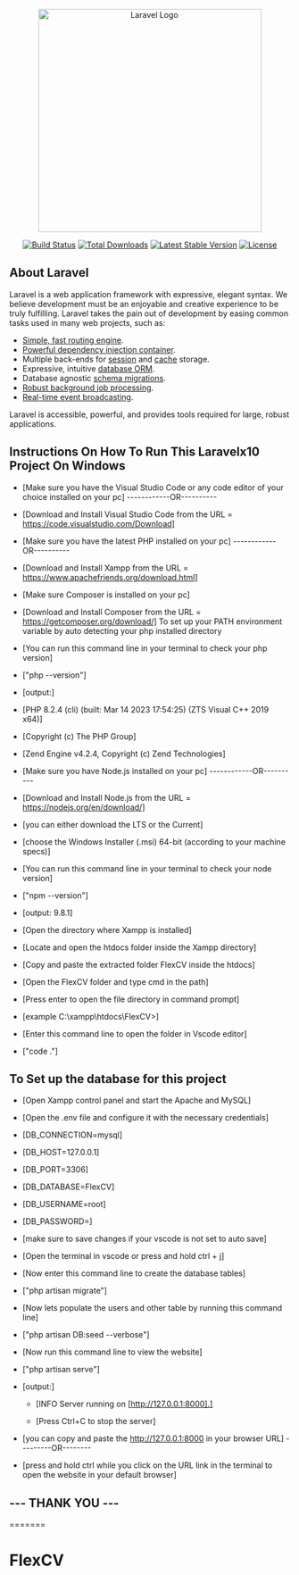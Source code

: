 
<p align="center"><a href="https://laravel.com" target="_blank"><img src="https://raw.githubusercontent.com/laravel/art/master/logo-lockup/5%20SVG/2%20CMYK/1%20Full%20Color/laravel-logolockup-cmyk-red.svg" width="400" alt="Laravel Logo"></a></p>

<p align="center">
<a href="https://github.com/laravel/framework/actions"><img src="https://github.com/laravel/framework/workflows/tests/badge.svg" alt="Build Status"></a>
<a href="https://packagist.org/packages/laravel/framework"><img src="https://img.shields.io/packagist/dt/laravel/framework" alt="Total Downloads"></a>
<a href="https://packagist.org/packages/laravel/framework"><img src="https://img.shields.io/packagist/v/laravel/framework" alt="Latest Stable Version"></a>
<a href="https://packagist.org/packages/laravel/framework"><img src="https://img.shields.io/packagist/l/laravel/framework" alt="License"></a>
</p>

## About Laravel

Laravel is a web application framework with expressive, elegant syntax. We believe development must be an enjoyable and creative experience to be truly fulfilling. Laravel takes the pain out of development by easing common tasks used in many web projects, such as:

- [Simple, fast routing engine](https://laravel.com/docs/routing).
- [Powerful dependency injection container](https://laravel.com/docs/container).
- Multiple back-ends for [session](https://laravel.com/docs/session) and [cache](https://laravel.com/docs/cache) storage.
- Expressive, intuitive [database ORM](https://laravel.com/docs/eloquent).
- Database agnostic [schema migrations](https://laravel.com/docs/migrations).
- [Robust background job processing](https://laravel.com/docs/queues).
- [Real-time event broadcasting](https://laravel.com/docs/broadcasting).

Laravel is accessible, powerful, and provides tools required for large, robust applications.

## Instructions On How To Run This Laravelx10 Project On Windows

- [Make sure you have the Visual Studio Code or any code editor of your choice installed on your pc]
------------OR----------
- [Download and Install Visual Studio Code from the URL = https://code.visualstudio.com/Download]

- [Make sure you have the latest PHP installed on your pc]
------------OR----------
- [Download and Install Xampp from the URL = https://www.apachefriends.org/download.html]

- [Make sure Composer is installed on your pc]
- [Download and Install Composer from the URL = https://getcomposer.org/download/]
To set up your PATH environment variable by auto detecting your php installed directory
- [You can run this command line in your terminal to check your php version]
- ["php --version"]
- [output:]
- [PHP 8.2.4 (cli) (built: Mar 14 2023 17:54:25) (ZTS Visual C++ 2019 x64)]
- [Copyright (c) The PHP Group]
- [Zend Engine v4.2.4, Copyright (c) Zend Technologies]

- [Make sure you have Node.js installed on your pc]
------------OR----------
- [Download and Install Node.js from the URL = https://nodejs.org/en/download/]
- [you can either download the LTS or the Current]
- [choose the Windows Installer (.msi) 64-bit (according to your machine specs)]
- [You can run this command line in your terminal to check your node version]
- ["npm --version"]
- [output: 9.8.1]

- [Open the directory where Xampp is installed]
- [Locate and open the htdocs folder inside the Xampp directory]
- [Copy and paste the extracted folder FlexCV  inside the htdocs]
- [Open the FlexCV folder and type cmd in the path]
- [Press enter to open the file directory in command prompt]
- [example C:\xampp\htdocs\FlexCV>]
-  [Enter this command line to open the folder in Vscode editor]
- ["code ."]

## To Set up the database for this project

- [Open Xampp control panel and start the Apache and MySQL]

- [Open the .env file and configure it with the necessary credentials]
- [DB_CONNECTION=mysql]
- [DB_HOST=127.0.0.1]
- [DB_PORT=3306]
- [DB_DATABASE=FlexCV]
- [DB_USERNAME=root]
- [DB_PASSWORD=]
- [make sure to save changes if your vscode is not set to auto save]

- [Open the terminal in vscode or press and hold ctrl + j]
- [Now enter this command line to create the database tables]
- ["php artisan migrate"]

- [Now lets populate the users and other table by running this command line]
- ["php artisan DB:seed --verbose"]

- [Now run this command line to view the website]
- ["php artisan serve"]
- [output:]
   - [INFO  Server running on [http://127.0.0.1:8000].]  

  - [Press Ctrl+C to stop the server]

- [you can copy and paste the http://127.0.0.1:8000 in your browser URL]
---------OR--------
- [press and hold ctrl while you click on the URL link in the terminal to open the website in your default browser]

##                                           --- THANK YOU ---
=======
# FlexCV